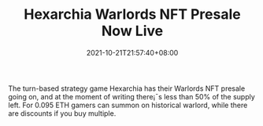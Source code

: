 ﻿---
title: "Hexarchia Warlords NFT Presale Now Live"
date: 2021-10-21T21:57:40+08:00
lastmod: 2021-10-21T16:45:40+08:00
draft: false
authors: ["Lancelot"]
description: "The turn-based strategy game Hexarchia has their Warlords NFT presale going on, and at the moment of writing there¡¯s less than 50% of the supply left. For 0.095 ETH gamers can summon on historical warlord, while there are discounts if you buy multiple."
featuredImage: "hexarchia-presale-warlords-nft-only-50-left.png"
tags: ["Action","Play to Earn"]
categories: ["news"]
news: ["Action"]
weight: 
lightgallery: true
pinned: false
recommend: false
recommend1: false
---

The turn-based strategy game Hexarchia has their Warlords NFT presale going on, and at the moment of writing there¡¯s less than 50% of the supply left. For 0.095 ETH gamers can summon on historical warlord, while there are discounts if you buy multiple.

<!--more-->


